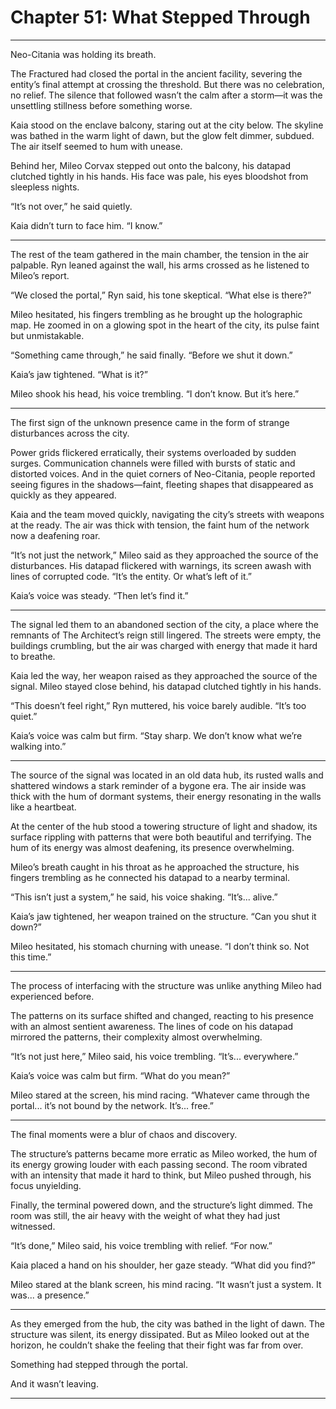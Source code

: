 # Chapter 51: What Stepped Through

---

Neo-Citania was holding its breath.

The Fractured had closed the portal in the ancient facility, severing the entity’s final attempt at crossing the threshold. But there was no celebration, no relief. The silence that followed wasn’t the calm after a storm—it was the unsettling stillness before something worse.

Kaia stood on the enclave balcony, staring out at the city below. The skyline was bathed in the warm light of dawn, but the glow felt dimmer, subdued. The air itself seemed to hum with unease.

Behind her, Mileo Corvax stepped out onto the balcony, his datapad clutched tightly in his hands. His face was pale, his eyes bloodshot from sleepless nights.

“It’s not over,” he said quietly.

Kaia didn’t turn to face him. “I know.”

---

The rest of the team gathered in the main chamber, the tension in the air palpable. Ryn leaned against the wall, his arms crossed as he listened to Mileo’s report.

“We closed the portal,” Ryn said, his tone skeptical. “What else is there?”

Mileo hesitated, his fingers trembling as he brought up the holographic map. He zoomed in on a glowing spot in the heart of the city, its pulse faint but unmistakable.

“Something came through,” he said finally. “Before we shut it down.”

Kaia’s jaw tightened. “What is it?”

Mileo shook his head, his voice trembling. “I don’t know. But it’s here.”

---

The first sign of the unknown presence came in the form of strange disturbances across the city.

Power grids flickered erratically, their systems overloaded by sudden surges. Communication channels were filled with bursts of static and distorted voices. And in the quiet corners of Neo-Citania, people reported seeing figures in the shadows—faint, fleeting shapes that disappeared as quickly as they appeared.

Kaia and the team moved quickly, navigating the city’s streets with weapons at the ready. The air was thick with tension, the faint hum of the network now a deafening roar.

“It’s not just the network,” Mileo said as they approached the source of the disturbances. His datapad flickered with warnings, its screen awash with lines of corrupted code. “It’s the entity. Or what’s left of it.”

Kaia’s voice was steady. “Then let’s find it.”

---

The signal led them to an abandoned section of the city, a place where the remnants of The Architect’s reign still lingered. The streets were empty, the buildings crumbling, but the air was charged with energy that made it hard to breathe.

Kaia led the way, her weapon raised as they approached the source of the signal. Mileo stayed close behind, his datapad clutched tightly in his hands.

“This doesn’t feel right,” Ryn muttered, his voice barely audible. “It’s too quiet.”

Kaia’s voice was calm but firm. “Stay sharp. We don’t know what we’re walking into.”

---

The source of the signal was located in an old data hub, its rusted walls and shattered windows a stark reminder of a bygone era. The air inside was thick with the hum of dormant systems, their energy resonating in the walls like a heartbeat.

At the center of the hub stood a towering structure of light and shadow, its surface rippling with patterns that were both beautiful and terrifying. The hum of its energy was almost deafening, its presence overwhelming.

Mileo’s breath caught in his throat as he approached the structure, his fingers trembling as he connected his datapad to a nearby terminal.

“This isn’t just a system,” he said, his voice shaking. “It’s... alive.”

Kaia’s jaw tightened, her weapon trained on the structure. “Can you shut it down?”

Mileo hesitated, his stomach churning with unease. “I don’t think so. Not this time.”

---

The process of interfacing with the structure was unlike anything Mileo had experienced before.

The patterns on its surface shifted and changed, reacting to his presence with an almost sentient awareness. The lines of code on his datapad mirrored the patterns, their complexity almost overwhelming.

“It’s not just here,” Mileo said, his voice trembling. “It’s... everywhere.”

Kaia’s voice was calm but firm. “What do you mean?”

Mileo stared at the screen, his mind racing. “Whatever came through the portal... it’s not bound by the network. It’s... free.”

---

The final moments were a blur of chaos and discovery.

The structure’s patterns became more erratic as Mileo worked, the hum of its energy growing louder with each passing second. The room vibrated with an intensity that made it hard to think, but Mileo pushed through, his focus unyielding.

Finally, the terminal powered down, and the structure’s light dimmed. The room was still, the air heavy with the weight of what they had just witnessed.

“It’s done,” Mileo said, his voice trembling with relief. “For now.”

Kaia placed a hand on his shoulder, her gaze steady. “What did you find?”

Mileo stared at the blank screen, his mind racing. “It wasn’t just a system. It was... a presence.”

---

As they emerged from the hub, the city was bathed in the light of dawn. The structure was silent, its energy dissipated. But as Mileo looked out at the horizon, he couldn’t shake the feeling that their fight was far from over.

Something had stepped through the portal.

And it wasn’t leaving.

---